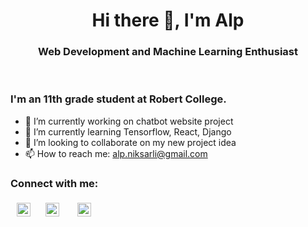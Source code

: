 <h1 style="text-align:center">Hi there 👋, I'm Alp</h1>
<h3 style="text-align:center">Web Development and Machine Learning Enthusiast</h3>
<br>

### I'm an 11th grade student at Robert College.

- 🔭 I’m currently working on chatbot website project
- 🌱 I’m currently learning Tensorflow, React, Django
- 👯 I’m looking to collaborate on my new project idea
- 📫 How to reach me: [alp.niksarli@gmail.com](mailto:alp.niksarli@gmail.com)

### Connect with me:

[<img style="margin:5px 10px" alt="alpnix | Kaggle" width="22px" src="https://cdn.jsdelivr.net/npm/simple-icons@v3/icons/kaggle.svg" />](https://www.kaggle.com/alpniksarli)
[<img style="margin:5px 10px" alt="Alp Niksarli | LinkedIn" width="22px" src="https://cdn.jsdelivr.net/npm/simple-icons@v3/icons/linkedin.svg" />](https://www.linkedin.com/in/"alp-niksarli-943a75206/)
[<img style="margin:5px 15px" alt="alpniksarli | Instagram" width="22px" src="https://cdn.jsdelivr.net/npm/simple-icons@v3/icons/instagram.svg" />](https://www.instagram.com/alpniksarli)
